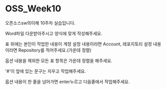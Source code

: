 # OSS_Week10
오픈소스sw의이해 10주차 실습입니다.

Word파일 다운받아주시고 양식에 맞게 작성해주세요.

표 위에는 본인이 작업한 내용이 계정 설정 내용이라면 Account, 레포지토리 설정 내용이라면 Repository를 적어주세요.(가운데 정렬)

옵션 내용을 제외한 모든 표 항목은 가운데 정렬을 해주세요.

'#'이 앞에 있는 문구는 지우고 작업해주세요.

옵션 내용이 한 줄을 넘어가면 enter누르고 다음줄에서 작업해주세요.

